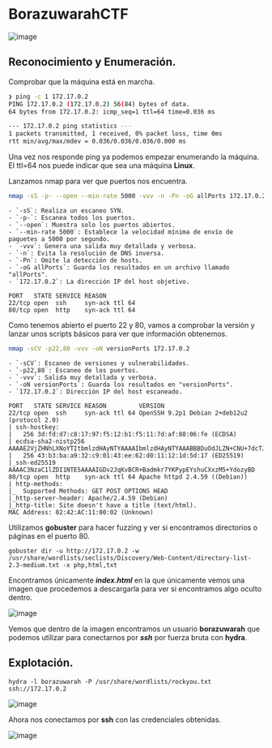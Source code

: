 # BorazuwarahCTF
![image](https://github.com/user-attachments/assets/30562465-cc76-411d-9c42-d8cf6859c980)

## Reconocimiento y Enumeración.

Comprobar que la máquina está en marcha.

```bash
❯ ping -c 1 172.17.0.2
PING 172.17.0.2 (172.17.0.2) 56(84) bytes of data.
64 bytes from 172.17.0.2: icmp_seq=1 ttl=64 time=0.036 ms

--- 172.17.0.2 ping statistics ---
1 packets transmitted, 1 received, 0% packet loss, time 0ms
rtt min/avg/max/mdev = 0.036/0.036/0.036/0.000 ms

```

Una vez nos responde ping ya podemos empezar enumerando la máquina. El ttl=64 nos puede indicar que sea una máquina **Linux**.

Lanzamos nmap para ver que puertos nos encuentra.

```bash
nmap -sS -p- --open --min-rate 5000 -vvv -n -Pn -oG allPorts 172.17.0.2
```
```
- `-sS`: Realiza un escaneo SYN.
- `-p-`: Escanea todos los puertos.
- `--open`: Muestra solo los puertos abiertos.
- `--min-rate 5000`: Establece la velocidad mínima de envío de paquetes a 5000 por segundo.
- `-vvv`: Genera una salida muy detallada y verbosa.
- `-n`: Evita la resolución de DNS inversa.
- `-Pn`: Omite la detección de hosts.
- `-oG allPorts`: Guarda los resultados en un archivo llamado "allPorts".
- `172.17.0.2`: La dirección IP del host objetivo.
```
```
PORT   STATE SERVICE REASON
22/tcp open  ssh     syn-ack ttl 64
80/tcp open  http    syn-ack ttl 64
```
Como tenemos abierto el puerto 22 y 80, vamos a comprobar la versión y lanzar unos scripts básicos para ver que información obtenemos.

```bash
nmap -sCV -p22,80 -vvv -oN versionPorts 172.17.0.2
```
```
- `-sCV`: Escaneo de versiones y vulnerabilidades.
- `-p22,80`: Escaneo de los puertos.
- `-vvv`: Salida muy detallada y verbosa.
- `-oN versionPorts`: Guarda los resultados en "versionPorts".
- `172.17.0.2`: Dirección IP del host escaneado.
```
```
PORT   STATE SERVICE REASON         VERSION
22/tcp open  ssh     syn-ack ttl 64 OpenSSH 9.2p1 Debian 2+deb12u2 (protocol 2.0)
| ssh-hostkey: 
|   256 3d:fd:d7:c8:17:97:f5:12:b1:f5:11:7d:af:88:06:fe (ECDSA)
| ecdsa-sha2-nistp256 AAAAE2VjZHNhLXNoYTItbmlzdHAyNTYAAAAIbmlzdHAyNTYAAABBBDuOdJLZN+CNU+7dcTJQbPr6zY2+Ou1YFR0w9Pan1DfaPUZljRHJcNmvSncrihzQ3HOAHfMWWvSzN+ZMC0YmWoA=
|   256 43:b3:ba:a9:32:c9:01:43:ee:62:d0:11:12:1d:5d:17 (ED25519)
|_ssh-ed25519 AAAAC3NzaC1lZDI1NTE5AAAAIGDv2JqKvBCR+Badmkr7YKPypEYshuCXxzM5+YdozyBD
80/tcp open  http    syn-ack ttl 64 Apache httpd 2.4.59 ((Debian))
| http-methods: 
|_  Supported Methods: GET POST OPTIONS HEAD
|_http-server-header: Apache/2.4.59 (Debian)
|_http-title: Site doesn't have a title (text/html).
MAC Address: 02:42:AC:11:00:02 (Unknown)
```
Utilizamos **gobuster** para hacer fuzzing y ver si encontramos directorios o páginas en el puerto 80.

```
gobuster dir -u http://172.17.0.2 -w /usr/share/wordlists/seclists/Discovery/Web-Content/directory-list-2.3-medium.txt -x php,html,txt
```
Encontramos únicamente ***index.html*** en la que únicamente vemos una imagen que procedemos a descargarla para ver si encontramos algo oculto dentro.

![image](https://github.com/user-attachments/assets/0e4abfa4-931c-40b0-800f-7d2921f4f966)

Vemos que dentro de la imagen encontramos un usuario **borazuwarah** que podemos utilizar para conectarnos por ***ssh*** por fuerza bruta con **hydra**.

## Explotación.

```
hydra -l borazuwarah -P /usr/share/wordlists/rockyou.txt ssh://172.17.0.2
```
![image](https://github.com/user-attachments/assets/d8d5ad7e-5e8c-4f21-8be9-3631844b1349)

Ahora nos conectamos por **ssh** con las credenciales obtenidas.

![image](https://github.com/user-attachments/assets/481a1e42-2d48-4fe3-b56f-4b320d8b4942)





